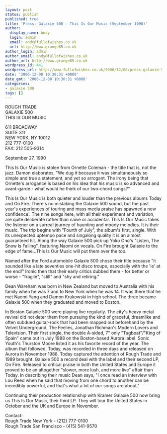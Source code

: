 ```yaml
---
layout: post
status: publish
published: true
title: 'Press: Galaxie 500 - This Is Our Music (September 1990)'
author:
  display_name: Andy
  login: admin
  email: andy@fullofwishes.co.uk
  url: http://www.grange85.co.uk
author_login: admin
author_email: andy@fullofwishes.co.uk
author_url: http://www.grange85.co.uk
wordpress_id: 441
wordpress_url: http://www.fullofwishes.co.uk/2006/12/08/press-galaxie-500-this-is-our-music-september-1990/
date: '2006-12-08 10:30:31 +0000'
date_gmt: '2006-12-08 10:30:31 +0000'
categories:
- galaxie 500
tags: []
---
```

<p>ROUGH TRADE<br/>GALAXIE 500<br/>THIS IS OUR MUSIC</p>
<p>611 BROADWAY<br/>SUITE 311<br/>NEW YORK, NY 10012<br/>212 777-0100<br/>FAX: 212 505-9314</p>
<p>September 27, 1990</p>
<p>This Is Our Music is stolen from Ornette Coleman - the title that is, not the jazz.  Damon elaborates, &quot;We dug it because it was simultaneously so simple and true a statement, and yet so arrogant.  The irony being that Ornette's arrogance is based on his idea that his music is so  advanced and avant-garde - what would he think of our two-chord songs?&quot;</p>
<p>This Is Our Music is both quieter and louder than the previous albums Today and On Fire.   There's no mistaking the Galaxie 500 sound, but the past year's experiences of touring and mass media praise has spawned a new confidence'.  The nine songs here, with all their experiment and variation, are  quite deliberate rather than naive or accidental.  This Is Our Music takes the listener on a surreal journey of haunting and moody melodies.  It is their music.  The trip begins with &quot;Fourth of July&quot;, the album's first, single.  With its unexpected uptempo pace and singalong quality it is an almost guaranteed hit. Along the way Galaxie 500 pick up Yoko Ono's &quot;Listen, The Snow Is Falling&quot;, featuring Naomi on vocals.  On Fire brought Galaxie to the edge of fame...This Is Our Music will put them over the top.</p>
<p>Named after the Ford automobile Galaxie 500 chose their title because &quot;it sounded like a late seventies one-hit disco troupe, especially with the 'ie' at the end!&quot; Ironic then that their early critics dubbed them - for better or worse - &quot;fragile&quot;, &quot;still&quot; and &quot;shy and retiring.&quot;</p>
<p>Dean Wareham was born in New Zealand but moved to Australia with his family when he was 7 and to New York when he   was 14.  It was there that he met Naomi Yang and Damon Krukowski in high school.  The three became Galaxie 500 when they graduated and moved to Boston.</p>
<p>In Boston Galaxie 500 were playing live regularly.  The city's heavy metal revival did not deter them from pursuing the kind of graceful, dreamlike and often subdued guitar-rock that had been mapped out beforehand by the Velvet Underground, The Feelies, Jonathan Richman's Modern Lovers and Television.  Their first single, the double A-sided, 7&quot; only &quot;Tugboat&quot;/&quot;King of Spain&quot; came out in July 1988 on the Boston-based Aurora label.  Sonic Youth's Thurston Moore listed it as his favorite record of the year.      The album  that followed, Today, was recorded in three days and released on Aurora in November 1988. Today captured the attention of Rough Trade and 1989 brought. Galaxie 500 a record deal with the label and their second LP, On Fire.  Released to critical praise in both the United States and Europe it proved to be an altogether &quot;slower, more lush, and more live&quot; affair than Today.  In describing their music Dean says, &quot;I once read an interview with Lou Reed when he said that moving from one chord to another can be incredibly powerful, and that's what a lot of our songs are  about.&quot;</p>
<p>Continuing their production relationship with Kramer Galaxie 500 now bring us This Is Our Music, their third LP.  They will tour the United States in October and the UK and Europe in November.</p>
<p>Contact:<br/>Rough Trade New York - (212) 777-0100<br/>Rough Trade San Francisco - (415) 541-9570</p>
